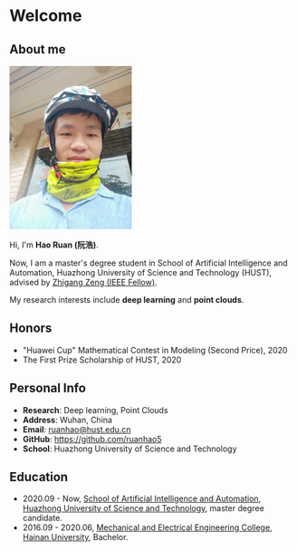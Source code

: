 # Welcome

## About me

<img src="index.assets/Personal Photo.jpg" style="zoom: 50%;" />

Hi, I'm **Hao Ruan (阮浩)**.

Now, I am a master's degree student in School of Artificial Intelligence and Automation, Huazhong University of Science and Technology (HUST), advised by [Zhigang Zeng (IEEE Fellow)](http://aia.hust.edu.cn/zhigangzeng/).

My research interests include **deep learning** and **point clouds**.

## Honors

- "Huawei Cup" Mathematical Contest in Modeling (Second Price), 2020
- The First Prize Scholarship of HUST, 2020

## Personal Info

- **Research**: Deep learning, Point Clouds
- **Address**:  Wuhan, China
- **Email**: ruanhao@hust.edu.cn
- **GitHub**: https://github.com/ruanhao5
- **School**: Huazhong University of Science and Technology

## Education

- 2020.09 - Now, [School of Artificial Intelligence and Automation](http://english.aia.hust.edu.cn/), [Huazhong University of Science and Technology](http://english.hust.edu.cn/), master degree candidate.
- 2016.09 - 2020.06, [Mechanical and Electrical Engineering College](https://hd.hainanu.edu.cn/jidian/), [Hainan University](https://ha.hainanu.edu.cn/home2020/), Bachelor.

